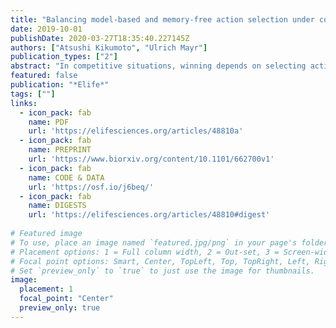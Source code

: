 ```yaml
---
title: "Balancing model-based and memory-free action selection under competitive pressure"
date: 2019-10-01
publishDate: 2020-03-27T18:35:40.227145Z
authors: ["Atsushi Kikumoto", "Ulrich Mayr"]
publication_types: ["2"]
abstract: "In competitive situations, winning depends on selecting actions that surprise the opponent. Such unpredictable action can be generated based on representations of the opponent's strategy and choice history (model-based counter-prediction) or by choosing actions in a memory-free, stochastic manner. Across five different experiments using a variant of a matching-pennies game with simulated and human opponents we found that people toggle between these two strategies, using model-based selection when recent wins signal the appropriateness of the current model, but reverting to stochastic selection following losses. Also, after wins, feedback-related, mid-frontal EEG activity reflected information about the opponent's global and local strategy, and predicted upcoming choices. After losses, this activity was nearly absent-indicating that the internal model is suppressed after negative feedback. We suggest that the mixed-strategy approach allows negotiating two conflicting goals: (1) exploiting the opponent's deviations from randomness while (2) remaining unpredictable for the opponent."
featured: false
publication: "*Elife*"
tags: [""]
links:
  - icon_pack: fab
    name: PDF
    url: 'https://elifesciences.org/articles/48810a'
  - icon_pack: fab
    name: PREPRINT
    url: 'https://www.biorxiv.org/content/10.1101/662700v1'
  - icon_pack: fab
    name: CODE & DATA
    url: 'https://osf.io/j6beq/'
  - icon_pack: fab
    name: DIGESTS
    url: 'https://elifesciences.org/articles/48810#digest'
    
# Featured image
# To use, place an image named `featured.jpg/png` in your page's folder.
# Placement options: 1 = Full column width, 2 = Out-set, 3 = Screen-width
# Focal point options: Smart, Center, TopLeft, Top, TopRight, Left, Right, BottomLeft, Bottom, BottomRight
# Set `preview_only` to `true` to just use the image for thumbnails.
image:
  placement: 1 
  focal_point: "Center"
  preview_only: true
---
```


